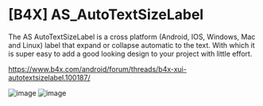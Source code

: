 # [B4X] AS_AutoTextSizeLabel
The AS AutoTextSizeLabel is a cross platform (Android, IOS, Windows, Mac and Linux) label that expand or collapse automatic to the text. With which it is super easy to add a good looking design to your project with little effort.

https://www.b4x.com/android/forum/threads/b4x-xui-autotextsizelabel.100187/

![image](https://github.com/StolteX/AS_AutoTextSizeLabel/assets/79589469/8d6ab7c5-c2db-4779-bb45-7567455dac09)
![image](https://github.com/StolteX/AS_AutoTextSizeLabel/assets/79589469/6c046abc-482d-486b-bf0d-fec45d5d9eb0)
